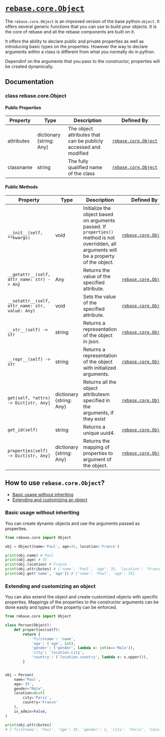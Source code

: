 # [`rebase.core.Object`](/rebase/core/object.py)

The `rebase.core.Object` is an improved version of the base python `object`. It offers several generic functions that you can use to build your objects. It is the core of rebase and all the rebase components are built on it.

It offers the ability to declare public and private properties as well as introducing basic types on the properties. However the way to declare arguments within a class is different from what you normally do in python.

Dependinf on the arguments that you pass to the constructor, properties will be created dynamically.


## Documentation


### class rebase.core.Object


#### Public Properties

| Property  | Type          | Description                                                        | Defined By                             |
|-----------|---------------|--------------------------------------------------------------------|----------------------------------------|
| attributes | dictionary {string: Any} | The object attributes that can be publicly accessed and modified | [`rebase.core.Object`](/rebase/core/object.py) |
| classname | string | The fully qualified name of the class | [`rebase.core.Object`](/rebase/core/object.py) |


#### Public Methods

| Property  | Type          | Description                                                        | Defined By                             |
|-----------|---------------|--------------------------------------------------------------------|----------------------------------------|
| `__init__(self, **kwargs)` | void | Initialize the object based on arguments passed. If `properties()` method is not overridden, all arguments will be a property of the object. | [`rebase.core.Object`](/rebase/core/object.py) |
| `__getattr__(self, attr_name: str) -> Any` | Any | Returns the value of the specified attribute. | [`rebase.core.Object`](/rebase/core/object.py) |
| `__setattr__(self, attr_name: str, value: Any)` | void | Sets the value of the specified attribute. | [`rebase.core.Object`](/rebase/core/object.py) |
| `__str__(self) -> str` | string | Returns a representation of the object in json. | [`rebase.core.Object`](/rebase/core/object.py) |
| `__repr__(self) -> str` | string | Returns a representation of the object with initialized arguments. | [`rebase.core.Object`](/rebase/core/object.py) |
| `get(self, *attrs) -> Dict[str, Any]` | dictionary {string: Any} | Returns all the object attributesm specified in the arguments, if they exist | [`rebase.core.Object`](/rebase/core/object.py) |
| `get_id(self)` | string | Returns a unique uuid4. | [`rebase.core.Object`](/rebase/core/object.py) |
| `properties(self) -> Dict[str, Any]` | dictionary {string: Any} | Returns the mapping of properties to argument of the object. | [`rebase.core.Object`](/rebase/core/object.py) |


## How to use `rebase.core.Object`?
 - [Basic usage without inheriting](#basic-usage-without-inheriting)
 - [Extending and customizing an object](#extending-and-customizing-an-object)


### Basic usage without inheriting
You can create dynamic objects and use the arguments passed as properties.

```py
from rebase.core import Object

obj = Object(name='Paul', age=35, location='France')

print(obj.name) # Paul
print(obj.age) # 35
print(obj.location) # France
print(obj.attributes) # {'name': 'Paul', 'age': 35, 'location': 'France'}
print(obj.get('name', 'age')) # {'name': 'Paul', 'age': 35}
```

### Extending and customizing an object
You can also extend the object and create customized objects with specific properties. Mappings of the properties to the constructor arguments can be done easily and types of the property can be enforced.

```py
from rebase.core import Object

class Person(Object):
    def properties(self):
        return {
            'firstname': 'name',
            'age': ('age', int),
            'gender': ('gender', lambda x: int(x=='Male')),
            'city': 'location.city',
            'country': ('location.country', lambda x: x.upper()),
        }


obj = Person(
    name='Paul',
    age='35',
    gender="Male",
    location=dict(
        city='Paris',
        country='France'
    ),
    is_admin=False,
)

print(obj.attributes)
# {'firstname': 'Paul', 'age': 35, 'gender': 1, 'city': 'Paris', 'Country': France}
```
